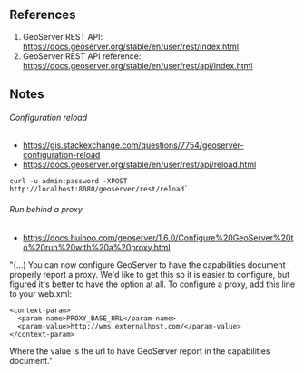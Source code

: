 ## References

1. GeoServer REST API: https://docs.geoserver.org/stable/en/user/rest/index.html
2. GeoServer REST API reference: https://docs.geoserver.org/stable/en/user/rest/api/index.html

## Notes

###### Configuration reload
* https://gis.stackexchange.com/questions/7754/geoserver-configuration-reload
* https://docs.geoserver.org/stable/en/user/rest/api/reload.html

```
curl -u admin:password -XPOST http://localhost:8080/geoserver/rest/reload`
```

###### Run behind a proxy
* https://docs.huihoo.com/geoserver/1.6.0/Configure%20GeoServer%20to%20run%20with%20a%20proxy.html

"(...) You can now configure GeoServer to have the capabilities document properly report a proxy. We'd like to get this so it is easier to configure, but figured it's better to have the option at all. To configure a proxy, add this line to your web.xml:
```
<context-param>
  <param-name>PROXY_BASE_URL</param-name>
  <param-value>http://wms.externalhost.com/</param-value>
</context-param>
```
Where the value is the url to have GeoServer report in the capabilities document."

